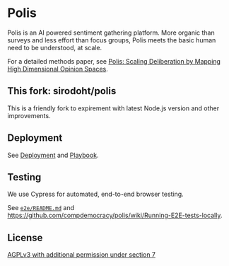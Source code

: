 # Polis

Polis is an AI powered sentiment gathering platform. More organic than surveys
and less effort than focus groups, Polis meets the basic human need to be
understood, at scale.

For a detailed methods paper, see
[Polis: Scaling Deliberation by Mapping High Dimensional Opinion Spaces][methods-paper].

[methods-paper]: https://www.e-revistes.uji.es/index.php/recerca/article/view/5516/6558

## This fork: sirodoht/polis

This is a friendly fork to expirement with latest Node.js version and other
improvements.

## Deployment

See [Deployment](docs/deployment.md) and [Playbook](docs/playbook.md).

## Testing

We use Cypress for automated, end-to-end browser testing.

See [`e2e/README.md`](/e2e/README.md) and https://github.com/compdemocracy/polis/wiki/Running-E2E-tests-locally.

## License

[AGPLv3 with additional permission under section 7](LICENSE)
